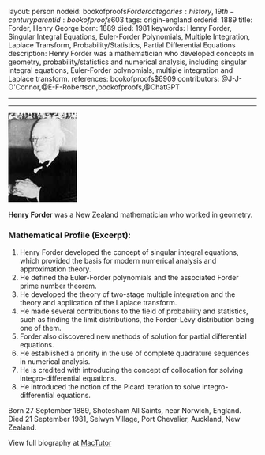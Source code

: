 layout: person
nodeid: bookofproofs$Forder
categories: history,19th-century
parentid: bookofproofs$603
tags: origin-england
orderid: 1889
title: Forder, Henry George
born: 1889
died: 1981
keywords: Henry Forder, Singular Integral Equations, Euler-Forder Polynomials, Multiple Integration, Laplace Transform, Probability/Statistics, Partial Differential Equations
description: Henry Forder was a mathematician who developed concepts in geometry, probability/statistics and numerical analysis, including singular integral equations, Euler-Forder polynomials, multiple integration and Laplace transform.
references: bookofproofs$6909
contributors: @J-J-O'Connor,@E-F-Robertson,bookofproofs,@ChatGPT

---



---

![Forder.jpg](https://github.com/bookofproofs/bookofproofs.github.io/blob/main/_sources/_assets/images/portraits/Forder.jpg?raw=true)

**Henry Forder** was a New Zealand mathematician who worked in geometry.

### Mathematical Profile (Excerpt):
1. Henry Forder developed the concept of singular integral equations, which provided the basis for modern numerical analysis and approximation theory.
2. He defined the Euler-Forder polynomials and the associated Forder prime number theorem.
3. He developed the theory of two-stage multiple integration and the theory and application of the Laplace transform.
4. He made several contributions to the field of probability and statistics, such as finding the limit distributions, the Forder-Lévy distribution being one of them.
5. Forder also discovered new methods of solution for partial differential equations.
6. He established a priority in the use of complete quadrature sequences in numerical analysis.
7. He is credited with introducing the concept of collocation for solving integro-differential equations.
8. He introduced the notion of the Picard iteration to solve integro-differential equations.

Born 27 September 1889, Shotesham All Saints, near Norwich, England. Died 21 September 1981, Selwyn Village, Port Chevalier, Auckland, New Zealand.

View full biography at [MacTutor](https://mathshistory.st-andrews.ac.uk/Biographies/Forder/)
